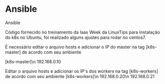 # Ansible
Ansible

Código fornecido no treinamento da Iaas Week da LinuxTips para instalação do k8s no Ubuntu, foi realizado alguns ajustes para rodar no centos7.

É necessário editar o arquivo hosts e adicionar o IP do master na tag [k8s-master] de acordo com seu ambiente

[k8s-master]\n
192.168.0.10

Editar o arquivo hosts e adicionar os IP's dos workers na tag [k8s-workers] de acordo com seu ambiente
[k8s-workers]\n
192.168.0.20\n
192.168.0.21